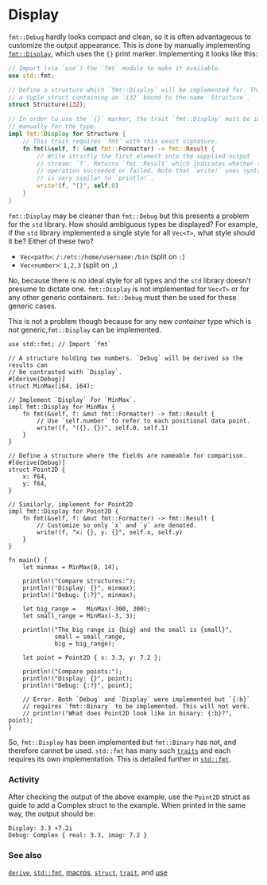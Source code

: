 # Display

`fmt::Debug` hardly looks compact and clean, so it is often advantageous to
customize the output appearance. This is done by manually implementing
[`fmt::Display`][fmt], which uses the `{}` print marker. Implementing it
looks like this:

```rust
// Import (via `use`) the `fmt` module to make it available.
use std::fmt;

// Define a structure which `fmt::Display` will be implemented for. This is simply
// a tuple struct containing an `i32` bound to the name `Structure`.
struct Structure(i32);

// In order to use the `{}` marker, the trait `fmt::Display` must be implemented
// manually for the type.
impl fmt::Display for Structure {
    // This trait requires `fmt` with this exact signature.
    fn fmt(&self, f: &mut fmt::Formatter) -> fmt::Result {
        // Write strictly the first element into the supplied output
        // stream: `f`. Returns `fmt::Result` which indicates whether the
        // operation succeeded or failed. Note that `write!` uses syntax which
        // is very similar to `println!`.
        write!(f, "{}", self.0)
    }
}
```

`fmt::Display` may be cleaner than `fmt::Debug` but this presents
a problem for the `std` library. How should ambiguous types be displayed?
For example, if the `std` library implemented a single style for all
`Vec<T>`, what style should it be? Either of these two?

* `Vec<path>`: `/:/etc:/home/username:/bin` (split on `:`)
* `Vec<number>`: `1,2,3` (split on `,`)

No, because there is no ideal style for all types and the `std` library
doesn't presume to dictate one. `fmt::Display` is not implemented for `Vec<T>`
or for any other generic containers. `fmt::Debug` must then be used for these
generic cases.

This is not a problem though because for any new *container* type which is
*not* generic,`fmt::Display` can be implemented.

```rust,editable
use std::fmt; // Import `fmt`

// A structure holding two numbers. `Debug` will be derived so the results can
// be contrasted with `Display`.
#[derive(Debug)]
struct MinMax(i64, i64);

// Implement `Display` for `MinMax`.
impl fmt::Display for MinMax {
    fn fmt(&self, f: &mut fmt::Formatter) -> fmt::Result {
        // Use `self.number` to refer to each positional data point.
        write!(f, "({}, {})", self.0, self.1)
    }
}

// Define a structure where the fields are nameable for comparison.
#[derive(Debug)]
struct Point2D {
    x: f64,
    y: f64,
}

// Similarly, implement for Point2D
impl fmt::Display for Point2D {
    fn fmt(&self, f: &mut fmt::Formatter) -> fmt::Result {
        // Customize so only `x` and `y` are denoted.
        write!(f, "x: {}, y: {}", self.x, self.y)
    }
}

fn main() {
    let minmax = MinMax(0, 14);

    println!("Compare structures:");
    println!("Display: {}", minmax);
    println!("Debug: {:?}", minmax);

    let big_range =   MinMax(-300, 300);
    let small_range = MinMax(-3, 3);

    println!("The big range is {big} and the small is {small}",
             small = small_range,
             big = big_range);

    let point = Point2D { x: 3.3, y: 7.2 };

    println!("Compare points:");
    println!("Display: {}", point);
    println!("Debug: {:?}", point);

    // Error. Both `Debug` and `Display` were implemented but `{:b}`
    // requires `fmt::Binary` to be implemented. This will not work.
    // println!("What does Point2D look like in binary: {:b}?", point);
}
```

So, `fmt::Display` has been implemented but `fmt::Binary` has not, and
therefore cannot be used. `std::fmt` has many such [`traits`][traits] and
each requires its own implementation. This is detailed further in
[`std::fmt`][fmt].

### Activity

After checking the output of the above example, use the `Point2D` struct as
guide to add a Complex struct to the example. When printed in the same
way, the output should be:
```
Display: 3.3 +7.2i
Debug: Complex { real: 3.3, imag: 7.2 }
```

### See also

[`derive`][derive], [`std::fmt`][fmt], [macros], [`struct`][structs],
[`trait`][traits], and [use][use]

[derive]: /trait/derive.html
[fmt]: https://doc.rust-lang.org/std/fmt/
[macros]: /macros.html
[structs]: /custom_types/structs.html
[traits]: /trait.html
[use]: /mod/use.html
